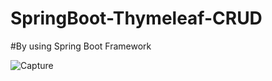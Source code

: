 # SpringBoot-Thymeleaf-CRUD
#By using Spring Boot Framework


![Capture](https://user-images.githubusercontent.com/65593381/138011087-faa0b876-cf20-47b3-96e9-de8fc20b7ce2.PNG)
